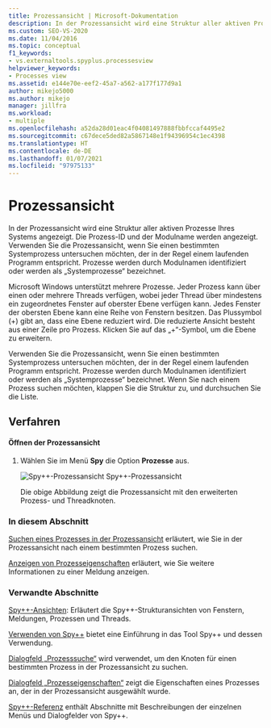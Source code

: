 ```yaml
---
title: Prozessansicht | Microsoft-Dokumentation
description: In der Prozessansicht wird eine Struktur aller aktiven Prozesse Ihres Systems angezeigt. In diesem Artikel erfahren Sie mehr über die Inhalte und Verwendungszwecke sowie Links zu weiteren Informationen.
ms.custom: SEO-VS-2020
ms.date: 11/04/2016
ms.topic: conceptual
f1_keywords:
- vs.externaltools.spyplus.processesview
helpviewer_keywords:
- Processes view
ms.assetid: e144e70e-eef2-45a7-a562-a177f177d9a1
author: mikejo5000
ms.author: mikejo
manager: jillfra
ms.workload:
- multiple
ms.openlocfilehash: a52da28d01eac4f04081497888fbbfccaf4495e2
ms.sourcegitcommit: c67dece5ded82a5867148e1f94396954c1ec4398
ms.translationtype: HT
ms.contentlocale: de-DE
ms.lasthandoff: 01/07/2021
ms.locfileid: "97975133"
---
```

# <a name="processes-view"></a>Prozessansicht
In der Prozessansicht wird eine Struktur aller aktiven Prozesse Ihres Systems angezeigt. Die Prozess-ID und der Modulname werden angezeigt. Verwenden Sie die Prozessansicht, wenn Sie einen bestimmten Systemprozess untersuchen möchten, der in der Regel einem laufenden Programm entspricht. Prozesse werden durch Modulnamen identifiziert oder werden als „Systemprozesse“ bezeichnet.

 Microsoft Windows unterstützt mehrere Prozesse. Jeder Prozess kann über einen oder mehrere Threads verfügen, wobei jeder Thread über mindestens ein zugeordnetes Fenster auf oberster Ebene verfügen kann. Jedes Fenster der obersten Ebene kann eine Reihe von Fenstern besitzen. Das Plussymbol (+) gibt an, dass eine Ebene reduziert wird. Die reduzierte Ansicht besteht aus einer Zeile pro Prozess. Klicken Sie auf das „+“-Symbol, um die Ebene zu erweitern.

 Verwenden Sie die Prozessansicht, wenn Sie einen bestimmten Systemprozess untersuchen möchten, der in der Regel einem laufenden Programm entspricht. Prozesse werden durch Modulnamen identifiziert oder werden als „Systemprozesse“ bezeichnet. Wenn Sie nach einem Prozess suchen möchten, klappen Sie die Struktur zu, und durchsuchen Sie die Liste.

## <a name="procedures"></a>Verfahren

#### <a name="to-open-the-processes-view"></a>Öffnen der Prozessansicht

1. Wählen Sie im Menü **Spy** die Option **Prozesse** aus.

   ![Spy&#43;&#43;-Prozessansicht](../debugger/media/spy--_processes.png "Spy++_Processes") Spy++-Prozessansicht

   Die obige Abbildung zeigt die Prozessansicht mit den erweiterten Prozess- und Threadknoten.

### <a name="in-this-section"></a>In diesem Abschnitt
 [Suchen eines Prozesses in der Prozessansicht](../debugger/how-to-search-for-a-process-in-processes-view.md) erläutert, wie Sie in der Prozessansicht nach einem bestimmten Prozess suchen.

 [Anzeigen von Prozesseigenschaften](../debugger/how-to-display-process-properties.md) erläutert, wie Sie weitere Informationen zu einer Meldung anzeigen.

### <a name="related-sections"></a>Verwandte Abschnitte
 [Spy++-Ansichten](../debugger/spy-increment-views.md): Erläutert die Spy++-Strukturansichten von Fenstern, Meldungen, Prozessen und Threads.

 [Verwenden von Spy++](../debugger/using-spy-increment.md) bietet eine Einführung in das Tool Spy++ und dessen Verwendung.

 [Dialogfeld „Prozesssuche“](../debugger/process-search-dialog-box.md) wird verwendet, um den Knoten für einen bestimmten Prozess in der Prozessansicht zu suchen.

 [Dialogfeld „Prozesseigenschaften“](../debugger/process-properties-dialog-box.md) zeigt die Eigenschaften eines Prozesses an, der in der Prozessansicht ausgewählt wurde.

 [Spy++-Referenz](../debugger/spy-increment-reference.md) enthält Abschnitte mit Beschreibungen der einzelnen Menüs und Dialogfelder von Spy++.